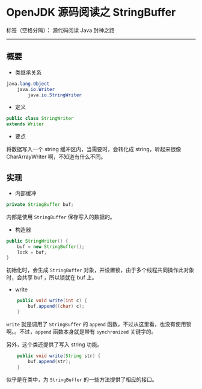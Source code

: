 # OpenJDK 源码阅读之 StringBuffer

标签（空格分隔）： 源代码阅读 Java 封神之路

---

## 概要

* 类继承关系 

```java
java.lang.Object
    java.io.Writer
        java.io.StringWriter
```

* 定义 

```java
public class StringWriter
extends Writer
```

* 要点

将数据写入一个 string 缓冲区内，当需要时，会转化成 string，听起来很像 CharArrayWriter 啊，不知道有什么不同。


## 实现

* 内部缓冲 

```java
private StringBuffer buf;
```

内部是使用 `StringBuffer` 保存写入的数据的。


* 构造器 

```java
public StringWriter() {
    buf = new StringBuffer();
    lock = buf;
}
```

初始化时，会生成  `StringBuffer` 对象，并设置锁，由于多个线程共同操作此对象时，会共享 buf ，所以锁就在 buf 上。


* write

```java
    public void write(int c) {
        buf.append((char) c);
    }
```

`write` 就是调用了 `StringBuffer` 的 `append` 函数，不过从这里看，也没有使用锁啊。。不过，`append` 函数本身就是带有 `synchronized` 关键字的。

另外，这个类还提供了写入 string 功能。

```java
    public void write(String str) {
        buf.append(str);
    }
```

似乎是在类中，为 `StringBuffer` 的一些方法提供了相应的接口。